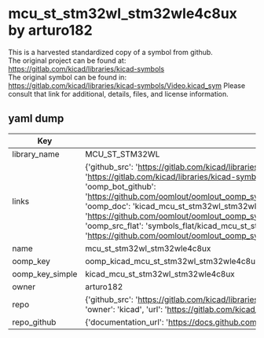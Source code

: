 # mcu_st_stm32wl_stm32wle4c8ux by arturo182  
This is a harvested standardized copy of a symbol from github.  
The original project can be found at:  
https://gitlab.com/kicad/libraries/kicad-symbols  
The original symbol can be found in:
https://gitlab.com/kicad/libraries/kicad-symbols/Video.kicad_sym
Please consult that link for additional, details, files, and license information.  
## yaml dump  
| Key | Value |  
| --- | --- |  
| library_name | MCU_ST_STM32WL |  
| links | {'github_src': 'https://gitlab.com/kicad/libraries/kicad-symbols/Video.kicad_sym', 'github_src_repo': 'https://gitlab.com/kicad/libraries/kicad-symbols', 'oomp_bot': 'kicad_mcu_st_stm32wl_stm32wle4c8ux/working', 'oomp_bot_github': 'https://github.com/oomlout/oomlout_oomp_symbol_bot/tree/main/kicad_mcu_st_stm32wl_stm32wle4c8ux/working', 'oomp_doc': 'kicad_mcu_st_stm32wl_stm32wle4c8ux/working', 'oomp_doc_github': 'https://github.com/oomlout/oomlout_oomp_symbol_doc/tree/main/kicad_mcu_st_stm32wl_stm32wle4c8ux/working', 'oomp_src_flat': 'symbols_flat/kicad_mcu_st_stm32wl_stm32wle4c8ux/working', 'oomp_src_flat_github': 'https://github.com/oomlout/oomlout_oomp_symbol_src/tree/main/kicad_mcu_st_stm32wl_stm32wle4c8ux/working'} |  
| name | mcu_st_stm32wl_stm32wle4c8ux |  
| oomp_key | oomp_kicad_mcu_st_stm32wl_stm32wle4c8ux |  
| oomp_key_simple | kicad_mcu_st_stm32wl_stm32wle4c8ux |  
| owner | arturo182 |  
| repo | {'github_src': 'https://gitlab.com/kicad/libraries/kicad-symbols/Video.kicad_sym', 'name': 'libraries/kicad-symbols', 'owner': 'kicad', 'url': 'https://gitlab.com/kicad/libraries/kicad-symbols'} |  
| repo_github | {'documentation_url': 'https://docs.github.com/rest/repos/repos#get-a-repository', 'message': 'Not Found'} |  


